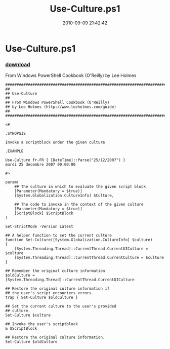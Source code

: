 ﻿---
pid:            2226
poster:         Lee Holmes
title:          Use-Culture.ps1
date:           2010-09-09 21:42:42
format:         posh
parent:         0
parent:         0

---

# Use-Culture.ps1

### [download](2226.ps1)

From Windows PowerShell Cookbook (O'Reilly) by Lee Holmes

```posh
#############################################################################
##
## Use-Culture
##
## From Windows PowerShell Cookbook (O'Reilly)
## by Lee Holmes (http://www.leeholmes.com/guide)
##
#############################################################################

<#

.SYNOPSIS

Invoke a scriptblock under the given culture

.EXAMPLE

Use-Culture fr-FR { [DateTime]::Parse("25/12/2007") }
mardi 25 decembre 2007 00:00:00

#>

param(
    ## The culture in which to evaluate the given script block
    [Parameter(Mandatory = $true)]
    [System.Globalization.CultureInfo] $Culture,

    ## The code to invoke in the context of the given culture
    [Parameter(Mandatory = $true)]
    [ScriptBlock] $ScriptBlock
)

Set-StrictMode -Version Latest

## A helper function to set the current culture
function Set-Culture([System.Globalization.CultureInfo] $culture)
{
    [System.Threading.Thread]::CurrentThread.CurrentUICulture = $culture
    [System.Threading.Thread]::CurrentThread.CurrentCulture = $culture
}

## Remember the original culture information
$oldCulture = [System.Threading.Thread]::CurrentThread.CurrentUICulture

## Restore the original culture information if
## the user's script encounters errors.
trap { Set-Culture $oldCulture }

## Set the current culture to the user's provided
## culture.
Set-Culture $culture

## Invoke the user's scriptblock
& $ScriptBlock

## Restore the original culture information.
Set-Culture $oldCulture
```
